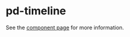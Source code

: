 # pd-timeline

See the [component page](http://pauldd91.github.io/pd-timeline) for more information.
